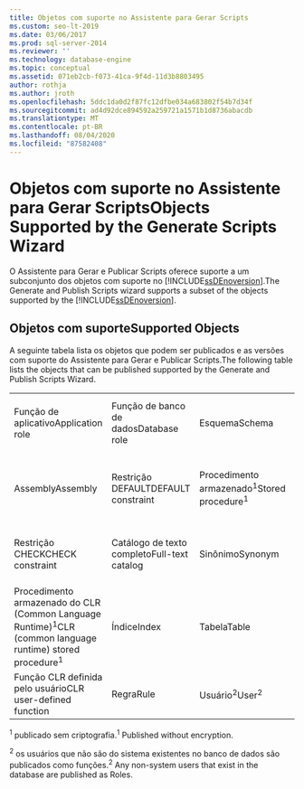 ```yaml
---
title: Objetos com suporte no Assistente para Gerar Scripts
ms.custom: seo-lt-2019
ms.date: 03/06/2017
ms.prod: sql-server-2014
ms.reviewer: ''
ms.technology: database-engine
ms.topic: conceptual
ms.assetid: 071eb2cb-f073-41ca-9f4d-11d3b8803495
author: rothja
ms.author: jroth
ms.openlocfilehash: 5ddc1da0d2f87fc12dfbe034a683802f54b7d34f
ms.sourcegitcommit: ad4d92dce894592a259721a1571b1d8736abacdb
ms.translationtype: MT
ms.contentlocale: pt-BR
ms.lasthandoff: 08/04/2020
ms.locfileid: "87582408"
---
```

# <a name="objects-supported-by-the-generate-scripts-wizard"></a><span data-ttu-id="5156a-102">Objetos com suporte no Assistente para Gerar Scripts</span><span class="sxs-lookup"><span data-stu-id="5156a-102">Objects Supported by the Generate Scripts Wizard</span></span>
  <span data-ttu-id="5156a-103">O Assistente para Gerar e Publicar Scripts oferece suporte a um subconjunto dos objetos com suporte no [!INCLUDE[ssDEnoversion](../../includes/ssdenoversion-md.md)].</span><span class="sxs-lookup"><span data-stu-id="5156a-103">The Generate and Publish Scripts wizard supports a subset of the objects supported by the [!INCLUDE[ssDEnoversion](../../includes/ssdenoversion-md.md)].</span></span>  
  
## <a name="supported-objects"></a><span data-ttu-id="5156a-104">Objetos com suporte</span><span class="sxs-lookup"><span data-stu-id="5156a-104">Supported Objects</span></span>  
 <span data-ttu-id="5156a-105">A seguinte tabela lista os objetos que podem ser publicados e as versões com suporte do Assistente para Gerar e Publicar Scripts.</span><span class="sxs-lookup"><span data-stu-id="5156a-105">The following table lists the objects that can be published supported by the Generate and Publish Scripts Wizard.</span></span>  
  
||||||  
|-|-|-|-|-|  
|<span data-ttu-id="5156a-106">Função de aplicativo</span><span class="sxs-lookup"><span data-stu-id="5156a-106">Application role</span></span>|<span data-ttu-id="5156a-107">Função de banco de dados</span><span class="sxs-lookup"><span data-stu-id="5156a-107">Database role</span></span>|<span data-ttu-id="5156a-108">Esquema</span><span class="sxs-lookup"><span data-stu-id="5156a-108">Schema</span></span>|<span data-ttu-id="5156a-109">Agregação definida pelo usuário</span><span class="sxs-lookup"><span data-stu-id="5156a-109">User-defined aggregate</span></span>|<span data-ttu-id="5156a-110">Exibição<sup>1</sup></span><span class="sxs-lookup"><span data-stu-id="5156a-110">View<sup>1</sup></span></span>|  
|<span data-ttu-id="5156a-111">Assembly</span><span class="sxs-lookup"><span data-stu-id="5156a-111">Assembly</span></span>|<span data-ttu-id="5156a-112">Restrição DEFAULT</span><span class="sxs-lookup"><span data-stu-id="5156a-112">DEFAULT constraint</span></span>|<span data-ttu-id="5156a-113">Procedimento armazenado<sup>1</sup></span><span class="sxs-lookup"><span data-stu-id="5156a-113">Stored procedure<sup>1</sup></span></span>|<span data-ttu-id="5156a-114">Tipo de dados definido pelo usuário</span><span class="sxs-lookup"><span data-stu-id="5156a-114">User-defined data type</span></span>|<span data-ttu-id="5156a-115">Coleção de esquemas XML</span><span class="sxs-lookup"><span data-stu-id="5156a-115">XML schema collection</span></span>|  
|<span data-ttu-id="5156a-116">Restrição CHECK</span><span class="sxs-lookup"><span data-stu-id="5156a-116">CHECK constraint</span></span>|<span data-ttu-id="5156a-117">Catálogo de texto completo</span><span class="sxs-lookup"><span data-stu-id="5156a-117">Full-text catalog</span></span>|<span data-ttu-id="5156a-118">Sinônimo</span><span class="sxs-lookup"><span data-stu-id="5156a-118">Synonym</span></span>|<span data-ttu-id="5156a-119">Função definida pelo usuário</span><span class="sxs-lookup"><span data-stu-id="5156a-119">User-defined function</span></span>||  
|<span data-ttu-id="5156a-120">Procedimento armazenado do CLR (Common Language Runtime)<sup>1</sup></span><span class="sxs-lookup"><span data-stu-id="5156a-120">CLR (common language runtime) stored procedure<sup>1</sup></span></span>|<span data-ttu-id="5156a-121">Índice</span><span class="sxs-lookup"><span data-stu-id="5156a-121">Index</span></span>|<span data-ttu-id="5156a-122">Tabela</span><span class="sxs-lookup"><span data-stu-id="5156a-122">Table</span></span>|<span data-ttu-id="5156a-123">Tabela definida pelo usuário</span><span class="sxs-lookup"><span data-stu-id="5156a-123">User-defined table</span></span>||  
|<span data-ttu-id="5156a-124">Função CLR definida pelo usuário</span><span class="sxs-lookup"><span data-stu-id="5156a-124">CLR user-defined function</span></span>|<span data-ttu-id="5156a-125">Regra</span><span class="sxs-lookup"><span data-stu-id="5156a-125">Rule</span></span>|<span data-ttu-id="5156a-126">Usuário<sup>2</sup></span><span class="sxs-lookup"><span data-stu-id="5156a-126">User<sup>2</sup></span></span>|<span data-ttu-id="5156a-127">Tipo definido pelo usuário</span><span class="sxs-lookup"><span data-stu-id="5156a-127">User-defined type</span></span>||  
  
 <span data-ttu-id="5156a-128"><sup>1</sup> publicado sem criptografia.</span><span class="sxs-lookup"><span data-stu-id="5156a-128"><sup>1</sup> Published without encryption.</span></span>  
  
 <span data-ttu-id="5156a-129"><sup>2</sup> os usuários que não são do sistema existentes no banco de dados são publicados como funções.</span><span class="sxs-lookup"><span data-stu-id="5156a-129"><sup>2</sup> Any non-system users that exist in the database are published as Roles.</span></span>  
  
  
